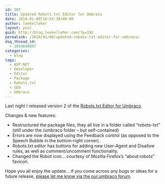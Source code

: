 ```yaml
---
id: 307
title: Updated Robots.txt Editor for Umbraco
date: 2010-01-08T10:53:38+00:00
author: leekelleher
layout: post
guid: http://blog.leekelleher.com/?p=192
permalink: /2010/01/08/updated-robots-txt-editor-for-umbraco/
dsq_thread_id:
  - 1054640897
categories:
  - blog
tags:
  - ASP.NET
  - Developer
  - Editor
  - Package
  - Robots.txt
  - SEO
  - Umbraco
---
```

Last night I released version 2 of the [Robots.txt Editor for Umbraco](http://our.umbraco.org/projects/robotstxt-editor).

Changes & new features:

  * Restructured the package files, they all live in a folder called &#8220;robots-txt&#8221; (still under the /umbraco folder &#8211; but self-contained)
  * Errors are now displayed using the Feedback control (as opposed to the Speech Bubble in the bottom-right corner).
  * Robots.txt editor has buttons for adding new User-Agent and Disallow rules, as well as comment/uncomment functionality.
  * Changed the Robot icon&#8230; courtesy of Mozilla Firefox&#8217;s &#8220;about:robots&#8221; favicon.

Hope you all enjoy the update&#8230; if you come across any bugs or ideas for a future release, [please let me know via the our.umbraco forum](http://our.umbraco.org/projects/robotstxt-editor/feedback).